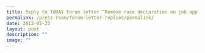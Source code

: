 ```yaml
---
title: Reply to TODAY Forum letter “Remove race declaration on job application forms”
permalink: /press-room/forum-letter-replies/permalink/
date: 2013-05-25
layout: post
description: ""
image: ""
---
```

